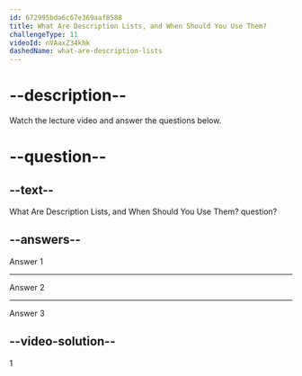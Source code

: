 ```yaml
---
id: 672995bda6c67e369aaf8588
title: What Are Description Lists, and When Should You Use Them?
challengeType: 11
videoId: nVAaxZ34khk
dashedName: what-are-description-lists
---
```


# --description--

Watch the lecture video and answer the questions below.

# --question--

## --text--

What Are Description Lists, and When Should You Use Them? question?

## --answers--

Answer 1

---

Answer 2

---

Answer 3

## --video-solution--

1
